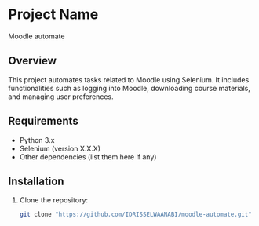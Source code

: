 # Project Name
Moodle automate
## Overview

This project automates tasks related to Moodle using Selenium. It includes functionalities such as logging into Moodle, downloading course materials, and managing user preferences.

## Requirements

- Python 3.x
- Selenium (version X.X.X)
- Other dependencies (list them here if any)

## Installation

1. Clone the repository:

   ```bash
   git clone "https://github.com/IDRISSELWAANABI/moodle-automate.git"
